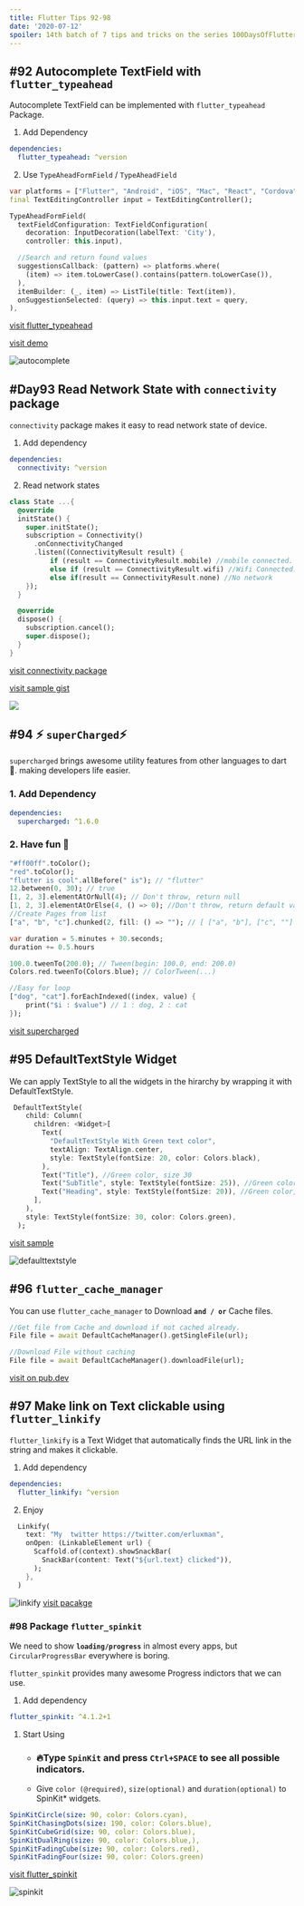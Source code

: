```yaml
---
title: Flutter Tips 92-98
date: '2020-07-12'
spoiler: 14th batch of 7 tips and tricks on the series 100DaysOfFlutter.
---
```



## #92 Autocomplete TextField with `flutter_typeahead`

Autocomplete TextField can be implemented with `flutter_typeahead` Package.

1. Add Dependency

```yml
dependencies:
  flutter_typeahead: ^version
```

2. Use `TypeAheadFormField` / `TypeAheadField`

```dart
var platforms = ["Flutter", "Android", "iOS", "Mac", "React", "Cordova"];
final TextEditingController input = TextEditingController();

TypeAheadFormField(
  textFieldConfiguration: TextFieldConfiguration(
    decoration: InputDecoration(labelText: 'City'),
    controller: this.input),

  //Search and return found values
  suggestionsCallback: (pattern) => platforms.where(
    (item) => item.toLowerCase().contains(pattern.toLowerCase()),
  ),
  itemBuilder: (_, item) => ListTile(title: Text(item)),
  onSuggestionSelected: (query) => this.input.text = query,
),
```

[visit flutter_typeahead](https://pub.dev/packages/flutter_typeahead)

[visit demo](https://gist.github.com/erluxman/523818577fa54cb6d0f5e0e8cc1d6a9a)

![autocomplete](https://raw.githubusercontent.com/erluxman/awesomefluttertips/master/assets/92_autocomplete_textfield.gif)

## #Day93 Read Network State with `connectivity` package

`connectivity` package makes it easy to read network state of device.

1. Add dependency

```yml
dependencies:
  connectivity: ^version
```

2. Read network states

```dart
class State ...{
  @override
  initState() {
    super.initState();
    subscription = Connectivity()
      .onConnectivityChanged
      .listen((ConnectivityResult result) {
          if (result == ConnectivityResult.mobile) //mobile connected.
          else if (result == ConnectivityResult.wifi) //Wifi Connected.  
          else if(result == ConnectivityResult.none) //No network
    });
  }

  @override
  dispose() {
    subscription.cancel();
    super.dispose();
  }
}
```

[visit connectivity package](https://pub.dev/packages/connectivity)

[visit sample gist](https://gist.github.com/erluxman/7e47f12378e79e0168cca7b6eea1c416)

![](https://raw.githubusercontent.com/erluxman/awesomefluttertips/master/assets/93connectivity.gif)

## #94 ⚡️ `superCharged`⚡️

`supercharged` brings awesome utility features from other languages to dart 🎯. making developers life easier.
### 1. Add Dependency

```yml
dependencies:
  supercharged: ^1.6.0
```  

### 2. Have fun 🎉

```dart
"#ff00ff".toColor();
"red".toColor();
"flutter is cool".allBefore(" is"); // "flutter"
12.between(0, 30); // true
[1, 2, 3].elementAtOrNull(4); // Don't throw, return null
[1, 2, 3].elementAtOrElse(4, () => 0); //Don't throw, return default value
//Create Pages from list
["a", "b", "c"].chunked(2, fill: () => ""); // [ ["a", "b"], ["c", ""] ]

var duration = 5.minutes + 30.seconds;
duration += 0.5.hours

100.0.tweenTo(200.0); // Tween(begin: 100.0, end: 200.0)
Colors.red.tweenTo(Colors.blue); // ColorTween(...)

//Easy for loop
["dog", "cat"].forEachIndexed((index, value) {
    print("$i : $value") // 1 : dog, 2 : cat
});
```

[visit supercharged](https://pub.dev/packages/supercharged)

## #95 DefaultTextStyle Widget

We can apply TextStyle to all the widgets in the hirarchy by wrapping it with DefaultTextStyle.

```dart
 DefaultTextStyle(
    child: Column(
      children: <Widget>[
        Text(
          "DefaultTextStyle With Green text color",
          textAlign: TextAlign.center,
          style: TextStyle(fontSize: 20, color: Colors.black),
        ),
        Text("Title"), //Green color, size 30
        Text("SubTitle", style: TextStyle(fontSize: 25)), //Green color, size 25
        Text("Heading", style: TextStyle(fontSize: 20)), //Green color, size 20
      ],
    ),
    style: TextStyle(fontSize: 30, color: Colors.green),
  );
```

[visit sample](https://codepen.io/erluxman/pen/wvMXJKK)

![defaulttextstyle](https://raw.githubusercontent.com/erluxman/awesomefluttertips/master/assets/95defaulttextstyle.png)

## #96 `flutter_cache_manager`

You can use `flutter_cache_manager` to Download **`and / or`** Cache files.

```dart
//Get file from Cache and download if not cached already.
File file = await DefaultCacheManager().getSingleFile(url);

//Download File without caching
File file = await DefaultCacheManager().downloadFile(url);
```

[visit on pub.dev](https://pub.dev/packages/flutter_cache_manager#-readme-tab-)

## #97 Make link on Text clickable using `flutter_linkify`

`flutter_linkify` is a Text Widget that automatically finds the URL link in the string and makes it clickable.

1. Add dependency

```yml
dependencies:
  flutter_linkify: ^version
```

2. Enjoy

```dart
  Linkify(
    text: "My  twitter https://twitter.com/erluxman",
    onOpen: (LinkableElement url) {
      Scaffold.of(context).showSnackBar(
        SnackBar(content: Text("${url.text} clicked")),
      );
    },
  )
```

![linkify](https://raw.githubusercontent.com/erluxman/awesomefluttertips/master/assets/97linkify.gif)
[visit pacakge](https://pub.dev/packages/flutter_linkify#-installing-tab-)

### #98 Package `flutter_spinkit`

We need to show **`loading/progress`** in almost every apps, but `CircularProgressBar` everywhere is boring.

`flutter_spinkit` provides many awesome Progress indictors that we can use.

1. Add dependency

```yml
flutter_spinkit: ^4.1.2+1
```

1. Start Using
   - ### 🔥Type `SpinKit` and press  `Ctrl+SPACE` to see all possible indicators.
   - Give `color (@required)`, `size(optional)` and `duration(optional)` to SpinKit* widgets.

```yml
SpinKitCircle(size: 90, color: Colors.cyan),
SpinKitChasingDots(size: 190, color: Colors.blue),
SpinKitCubeGrid(size: 90, color: Colors.blue),
SpinKitDualRing(size: 90, color: Colors.blue,),
SpinKitFadingCube(size: 90, color: Colors.red),
SpinKitFadingFour(size: 90, color: Colors.green)
```

[visit flutter_spinkit](https://pub.dev/packages/flutter_spinkit#-readme-tab-)

![spinkit](https://raw.githubusercontent.com/erluxman/awesomefluttertips/master/assets/98spinkit.gif)
